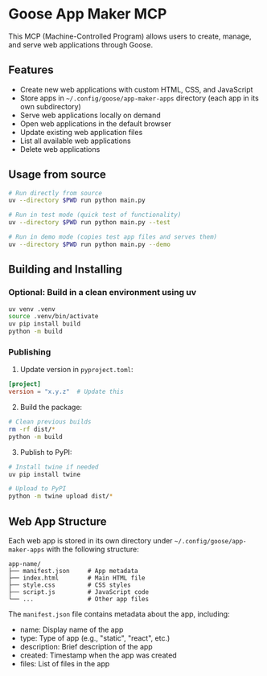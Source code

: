 # Goose App Maker MCP

This MCP (Machine-Controlled Program) allows users to create, manage, and serve web applications through Goose.

## Features

- Create new web applications with custom HTML, CSS, and JavaScript
- Store apps in `~/.config/goose/app-maker-apps` directory (each app in its own subdirectory)
- Serve web applications locally on demand
- Open web applications in the default browser
- Update existing web application files
- List all available web applications
- Delete web applications

## Usage from source

```sh
# Run directly from source
uv --directory $PWD run python main.py

# Run in test mode (quick test of functionality)
uv --directory $PWD run python main.py --test

# Run in demo mode (copies test app files and serves them)
uv --directory $PWD run python main.py --demo
```

## Building and Installing

### Optional: Build in a clean environment using uv

```sh
uv venv .venv
source .venv/bin/activate
uv pip install build
python -m build
```

### Publishing

1. Update version in `pyproject.toml`:

```toml
[project]
version = "x.y.z"  # Update this
```

2. Build the package:

```bash
# Clean previous builds
rm -rf dist/*
python -m build
```

3. Publish to PyPI:

```bash
# Install twine if needed
uv pip install twine

# Upload to PyPI
python -m twine upload dist/*
```

## Web App Structure

Each web app is stored in its own directory under `~/.config/goose/app-maker-apps` with the following structure:

```
app-name/
├── manifest.json     # App metadata
├── index.html        # Main HTML file
├── style.css         # CSS styles
├── script.js         # JavaScript code
└── ...               # Other app files
```

The `manifest.json` file contains metadata about the app, including:
- name: Display name of the app
- type: Type of app (e.g., "static", "react", etc.)
- description: Brief description of the app
- created: Timestamp when the app was created
- files: List of files in the app
